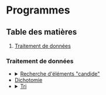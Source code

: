 # Programmes

## Table des matières

1. [Traitement de données](#traitement-de-données)  

### Traitement de données

* <details>
    <summary><a href="./Code/RechercheElement.py">Recherche d'éléments "candide"</a></summary>
        - Recherche d'élément</p>
        - Recherche du maximum</p>
        - Recherche du second maximum</p>
        - Comptage des éléments d'un tableau</p>
    </details>
* [Dichotomie](./Code/Dichotomie.py)
* <details>
    <summary><a href="./Code/Tri.py">Tri</a></summary>
        - </p>
        - </p>
        - </p>
        - </p>
    </details>

